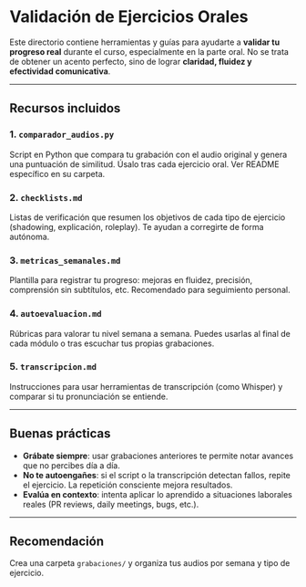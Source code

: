 # Validación de Ejercicios Orales

Este directorio contiene herramientas y guías para ayudarte a **validar tu progreso real** durante el curso, especialmente en la parte oral. No se trata de obtener un acento perfecto, sino de lograr **claridad, fluidez y efectividad comunicativa**.

---

## Recursos incluidos

### 1. `comparador_audios.py`
Script en Python que compara tu grabación con el audio original y genera una puntuación de similitud. Úsalo tras cada ejercicio oral. Ver README específico en su carpeta.

### 2. `checklists.md`
Listas de verificación que resumen los objetivos de cada tipo de ejercicio (shadowing, explicación, roleplay). Te ayudan a corregirte de forma autónoma.

### 3. `metricas_semanales.md`
Plantilla para registrar tu progreso: mejoras en fluidez, precisión, comprensión sin subtítulos, etc. Recomendado para seguimiento personal.

### 4. `autoevaluacion.md`
Rúbricas para valorar tu nivel semana a semana. Puedes usarlas al final de cada módulo o tras escuchar tus propias grabaciones.

### 5. `transcripcion.md`
Instrucciones para usar herramientas de transcripción (como Whisper) y comparar si tu pronunciación se entiende.

---

## Buenas prácticas

- **Grábate siempre**: usar grabaciones anteriores te permite notar avances que no percibes día a día.
- **No te autoengañes**: si el script o la transcripción detectan fallos, repite el ejercicio. La repetición consciente mejora resultados.
- **Evalúa en contexto**: intenta aplicar lo aprendido a situaciones laborales reales (PR reviews, daily meetings, bugs, etc.).

---

## Recomendación

Crea una carpeta `grabaciones/` y organiza tus audios por semana y tipo de ejercicio.